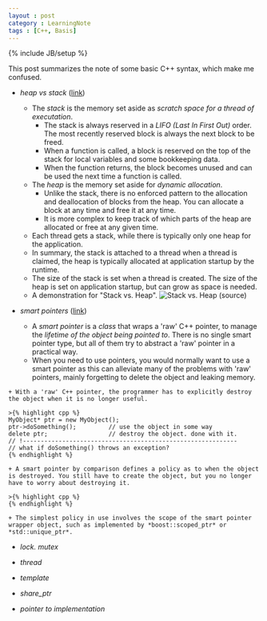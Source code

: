 ```yaml
---
layout : post
category : LearningNote
tags : [C++, Basis]
---
```


{% include JB/setup %}

This post summarizes the note of some basic C++ syntax, which make me confused.

- *heap vs stack* ([link](http://stackoverflow.com/questions/79923/what-and-where-are-the-stack-and-heap))
    + The *stack* is the memory set aside as *scratch space for a thread of executation*. 
        * The stack is always reserved in a *LIFO (Last In First Out)* order. The most recently reserved block is always the next block to be freed.
        * When a function is called, a block is reserved on the top of the stack for local variables and some bookkeeping data.
        * When the function returns, the block becomes unused and can be used the next time a function is called.
    + The *heap* is the memory set aside for *dynamic allocation*. 
        * Unlike the stack, there is no enforced pattern to the allocation and deallocation of blocks from the heap. You can allocate a block at any time and free it at any time.
        * It is more complex to keep track of which parts of the heap are allocated or free at any given time.
    + Each thread gets a stack, while there is typically only one heap for the application.
    + In summary, the stack is attached to a thread when a thread is claimed, the heap is typically allocated at application startup by the runtime.
    + The size of the stack is set when a thread is created. The size of the heap is set on application startup, but can grow as space is needed.
    + A demonstration for "Stack vs. Heap".
    ![Stack vs. Heap ([source](http://vikashazrati.wordpress.com/2007/10/01/quicktip-java-basics-stack-and-heap/))](http://i.stack.imgur.com/i6k0Z.png)

- *smart pointers* ([link](http://stackoverflow.com/questions/106508/what-is-a-smart-pointer-and-when-should-i-use-one))
    + A *smart pointer* is a *class* that wraps a 'raw' C++ pointer, to manage the *lifetime of the object being pointed to*. There is no single smart pointer type, but all of them try to abstract a 'raw' pointer in a practical way.
    + When you need to use pointers, you would normally want to use a smart pointer as this can alleviate many of the problems with 'raw' pointers, mainly forgetting to delete the object and leaking memory.
    
<!--more-->
    + With a 'raw' C++ pointer, the programmer has to explicitly destroy the object when it is no longer useful.
    
    >{% highlight cpp %}
    MyObject* ptr = new MyObject();
    ptr->doSomething();         // use the object in some way
    delete ptr;                 // destroy the object. done with it.
    // !------------------------------------------------------------
    // what if doSomething() throws an exception?
    {% endhighlight %} 

    + A smart pointer by comparison defines a policy as to when the object is destroyed. You still have to create the object, but you no longer have to worry about destroying it.

    >{% highlight cpp %}
    {% endhighlight %} 

    + The simplest policy in use involves the scope of the smart pointer wrapper object, such as implemented by *boost::scoped_ptr* or *std::unique_ptr*.

- *lock. mutex*
- *thread*

- *template*
- *share_ptr*
- *pointer to implementation*